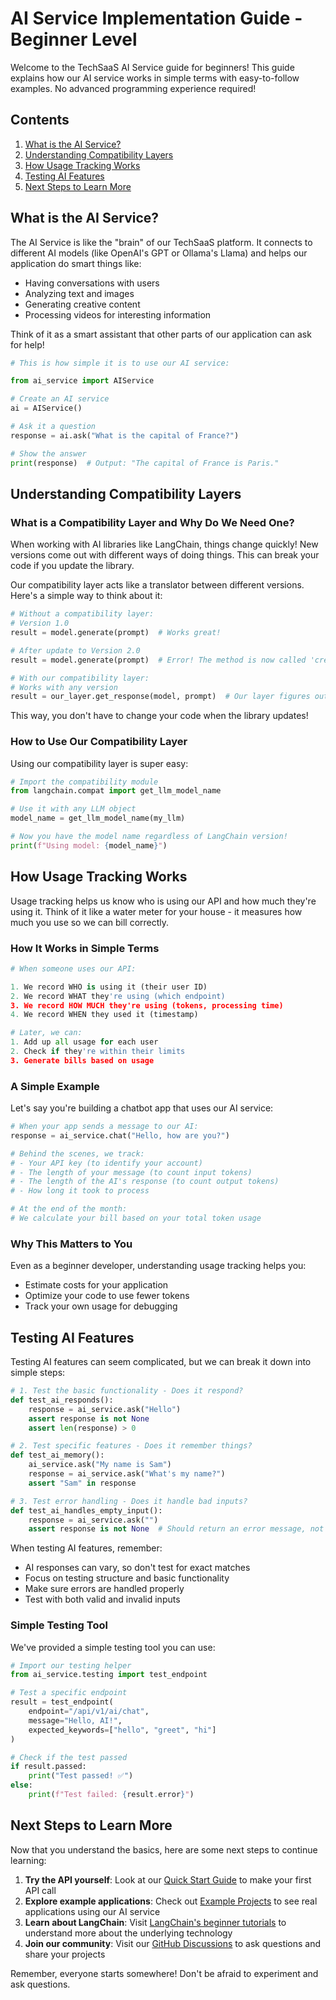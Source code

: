 # AI Service Implementation Guide - Beginner Level

Welcome to the TechSaaS AI Service guide for beginners! This guide explains how our AI service works in simple terms with easy-to-follow examples. No advanced programming experience required!

## Contents
1. [What is the AI Service?](#what-is-the-ai-service)
2. [Understanding Compatibility Layers](#understanding-compatibility-layers)
3. [How Usage Tracking Works](#how-usage-tracking-works)
4. [Testing AI Features](#testing-ai-features)
5. [Next Steps to Learn More](#next-steps-to-learn-more)

## What is the AI Service?

The AI Service is like the "brain" of our TechSaaS platform. It connects to different AI models (like OpenAI's GPT or Ollama's Llama) and helps our application do smart things like:

- Having conversations with users
- Analyzing text and images
- Generating creative content
- Processing videos for interesting information

Think of it as a smart assistant that other parts of our application can ask for help!

```python
# This is how simple it is to use our AI service:

from ai_service import AIService

# Create an AI service
ai = AIService()

# Ask it a question
response = ai.ask("What is the capital of France?")

# Show the answer
print(response)  # Output: "The capital of France is Paris."
```

## Understanding Compatibility Layers

### What is a Compatibility Layer and Why Do We Need One?

When working with AI libraries like LangChain, things change quickly! New versions come out with different ways of doing things. This can break your code if you update the library.

Our compatibility layer acts like a translator between different versions. Here's a simple way to think about it:

```python
# Without a compatibility layer:
# Version 1.0
result = model.generate(prompt)  # Works great!

# After update to Version 2.0
result = model.generate(prompt)  # Error! The method is now called 'create' instead of 'generate'
```

```python
# With our compatibility layer:
# Works with any version
result = our_layer.get_response(model, prompt)  # Our layer figures out the right method to call
```

This way, you don't have to change your code when the library updates!

### How to Use Our Compatibility Layer

Using our compatibility layer is super easy:

```python
# Import the compatibility module
from langchain.compat import get_llm_model_name

# Use it with any LLM object
model_name = get_llm_model_name(my_llm)

# Now you have the model name regardless of LangChain version!
print(f"Using model: {model_name}")
```

## How Usage Tracking Works

Usage tracking helps us know who is using our API and how much they're using it. Think of it like a water meter for your house - it measures how much you use so we can bill correctly.

### How It Works in Simple Terms

```python
# When someone uses our API:

1. We record WHO is using it (their user ID)
2. We record WHAT they're using (which endpoint)
3. We record HOW MUCH they're using (tokens, processing time)
4. We record WHEN they used it (timestamp)

# Later, we can:
1. Add up all usage for each user
2. Check if they're within their limits
3. Generate bills based on usage
```

### A Simple Example

Let's say you're building a chatbot app that uses our AI service:

```python
# When your app sends a message to our AI:
response = ai_service.chat("Hello, how are you?")

# Behind the scenes, we track:
# - Your API key (to identify your account)
# - The length of your message (to count input tokens)
# - The length of the AI's response (to count output tokens)
# - How long it took to process

# At the end of the month:
# We calculate your bill based on your total token usage
```

### Why This Matters to You

Even as a beginner developer, understanding usage tracking helps you:
- Estimate costs for your application
- Optimize your code to use fewer tokens
- Track your own usage for debugging

## Testing AI Features

Testing AI features can seem complicated, but we can break it down into simple steps:

```python
# 1. Test the basic functionality - Does it respond?
def test_ai_responds():
    response = ai_service.ask("Hello")
    assert response is not None
    assert len(response) > 0

# 2. Test specific features - Does it remember things?
def test_ai_memory():
    ai_service.ask("My name is Sam")
    response = ai_service.ask("What's my name?")
    assert "Sam" in response

# 3. Test error handling - Does it handle bad inputs?
def test_ai_handles_empty_input():
    response = ai_service.ask("")
    assert response is not None  # Should return an error message, not crash
```

When testing AI features, remember:
- AI responses can vary, so don't test for exact matches
- Focus on testing structure and basic functionality
- Make sure errors are handled properly
- Test with both valid and invalid inputs

### Simple Testing Tool

We've provided a simple testing tool you can use:

```python
# Import our testing helper
from ai_service.testing import test_endpoint

# Test a specific endpoint
result = test_endpoint(
    endpoint="/api/v1/ai/chat",
    message="Hello, AI!",
    expected_keywords=["hello", "greet", "hi"]
)

# Check if the test passed
if result.passed:
    print("Test passed! ✅")
else:
    print(f"Test failed: {result.error}")
```

## Next Steps to Learn More

Now that you understand the basics, here are some next steps to continue learning:

1. **Try the API yourself**: Look at our [Quick Start Guide](/docs/user-guides/quick-start.md) to make your first API call
2. **Explore example applications**: Check out [Example Projects](/examples) to see real applications using our AI service
3. **Learn about LangChain**: Visit [LangChain's beginner tutorials](https://python.langchain.com/docs/get_started/introduction) to understand more about the underlying technology
4. **Join our community**: Visit our [GitHub Discussions](https://github.com/525277x/techsaas/discussions) to ask questions and share your projects

Remember, everyone starts somewhere! Don't be afraid to experiment and ask questions.
